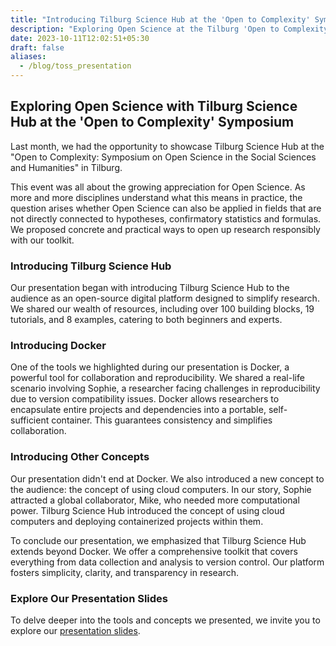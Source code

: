 ```yaml
---
title: "Introducing Tilburg Science Hub at the 'Open to Complexity' Symposium"
description: "Exploring Open Science at the Tilburg 'Open to Complexity' Symposium"
date: 2023-10-11T12:02:51+05:30
draft: false
aliases:
  - /blog/toss_presentation
---
```

## **Exploring Open Science with Tilburg Science Hub at the 'Open to Complexity' Symposium** ##

Last month, we had the opportunity to showcase Tilburg Science Hub at the "Open to Complexity: Symposium on Open Science in the Social Sciences and Humanities" in Tilburg. 

This event was all about the growing appreciation for Open Science. As more and more disciplines understand what this means in practice, the question arises whether Open Science can also be applied in fields that are not directly connected to hypotheses, confirmatory statistics and formulas.
We proposed concrete and practical ways to open up research responsibly with our toolkit. 

### **Introducing Tilburg Science Hub**

Our presentation began with introducing Tilburg Science Hub to the audience as an open-source digital platform designed to simplify research. We shared our wealth of resources, including over 100 building blocks, 19 tutorials, and 8 examples, catering to both beginners and experts. 

### **Introducing Docker**

One of the tools we highlighted during our presentation is Docker, a powerful tool for collaboration and reproducibility. We shared a real-life scenario involving Sophie, a researcher facing challenges in reproducibility due to version compatibility issues. Docker allows researchers to encapsulate entire projects and dependencies into a portable, self-sufficient container. This guarantees consistency and simplifies collaboration.

### **Introducing Other Concepts**

Our presentation didn't end at Docker. We also introduced a new concept to the audience: the concept of using cloud computers. In our story, Sophie attracted a global collaborator, Mike, who needed more computational power. Tilburg Science Hub introduced the concept of using cloud computers and deploying containerized projects within them.

To conclude our presentation, we emphasized that Tilburg Science Hub extends beyond Docker. We offer a comprehensive toolkit that covers everything from data collection and analysis to version control. Our platform fosters simplicity, clarity, and transparency in research.

### **Explore Our Presentation Slides**
To delve deeper into the tools and concepts we presented, we invite you to explore our [presentation slides](files/TOSS_presentation_slides.pptx). 
